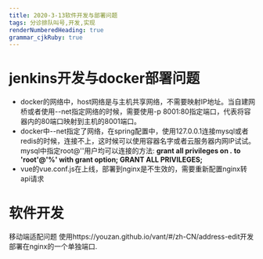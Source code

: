 ```yaml
---
title: 2020-3-13软件开发与部署问题
tags: 分诊排队叫号,开发,实现
renderNumberedHeading: true
grammar_cjkRuby: true
---
```

# jenkins开发与docker部署问题
- docker的网络中，host网络是与主机共享网络，不需要映射IP地址。当自建网桥或者使用--net指定网络的时候，需要使用-p 8001:80指定端口，代表将容器内的80端口映射到主机的8001端口。
- docker中--net指定了网络，在spring配置中，使用127.0.0.1连接mysql或者redis的时候，连接不上，这时候可以使用容器名字或者云服务器内网IP试试。mysql中指定root@''用户均可以连接的方法:
**grant all privileges on *.* to 'root'@'%' with grant option; 
GRANT ALL PRIVILEGES;**
- vue的vue.conf.js在上线，部署到nginx是不生效的，需要重新配置nginx转api请求
# 软件开发
移动端适配问题
使用https://youzan.github.io/vant/#/zh-CN/address-edit开发部署在nginx的一个单独端口.


